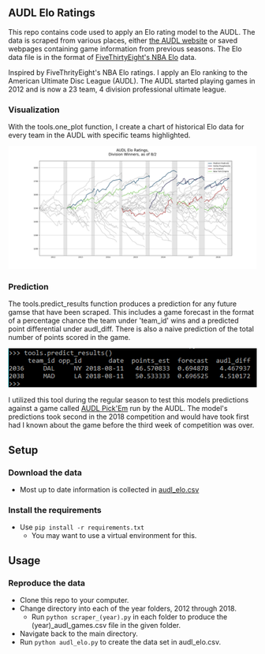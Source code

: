 ## AUDL Elo Ratings
This repo contains code used to apply an Elo rating model to the AUDL. The data is scraped from various places, either [the AUDL website](https://theaudl.com) or saved webpages containing game information from previous seasons. The Elo data file is in the format of [FiveThirtyEight's NBA Elo](https://github.com/fivethirtyeight/data/tree/master/nba-elo) data.

Inspired by FiveThrityEight's NBA Elo ratings. I apply an Elo ranking to the American Ultimate Disc League (AUDL). The AUDL started playing games in 2012 and is now a 23 team, 4 division professional ultimate league.

### Visualization
With the tools.one_plot function, I create a chart of historical Elo data for every team in the AUDL with specific teams highlighted.

![AUDL Elo Chart](audl_2018_division_winners.png)

### Prediction
The tools.predict_results function produces a prediction for any future gamse that have been scraped. This includes a game forecast in the format of a percentage chance the team under 'team_id' wins and a predicted point differential under audl_diff. There is also a naive prediction of the total number of points scored in the game.

![2018 Semi-Final Predictions](semis_predictions.png)

I utilized this tool during the regular season to test this models predictions against a game called [AUDL Pick'Em](https://audlpicks.com) run by the AUDL. The model's predictions took second in the 2018 competition and would have took first had I known about the game before the third week of competition was over.

## Setup

### Download the data
  * Most up to date information is collected in [audl_elo.csv](audl_elo.csv)

### Install the requirements
  * Use `pip install -r requirements.txt`
    * You may want to use a virtual environment for this.

## Usage

### Reproduce the data
  * Clone this repo to your computer.
  * Change directory into each of the year folders, 2012 through 2018.
    * Run `python scraper_(year).py` in each folder to produce the (year)_audl_games.csv file in the given folder.
  * Navigate back to the main directory.
  * Run `python audl_elo.py` to create the data set in audl_elo.csv.
